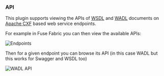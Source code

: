 ### API

This plugin supports viewing the APIs of [WSDL](http://www.w3.org/TR/wsdl) and [WADL](https://wadl.java.net/) documents on [Apache CXF](http://cxf.apache.org/) based web service endpoints.

For example in Fuse Fabric you can then view the available APIs:

![Endpoints](app/api/doc/img/api-browse.png "Browse APIs")

Then for a given endpoint you can browse its API (in this case WADL but this works for Swagger and WSDL too)

![WADL API](app/api/doc/img/wadl.png "API")

